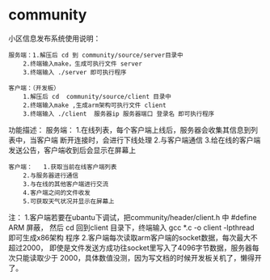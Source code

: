 # community

小区信息发布系统使用说明：
	
	服务端：1.解压后 cd 到 community/source/server目录中
		2.终端输入make，生成可执行文件 server
		3.终端输入 ./server 即可执行程序

	客户端：（开发板）
		1.解压后 cd  community/source/client 目录中
		2.终端输入make ,生成arm架构可执行文件 client 
		3.终端输入 ./client  服务器ip 服务器端口 登录名 即可执行程序
功能描述：
	服务端：  1.在线列表，每个客户端上线后，服务器会收集其信息到列表中，当客户端
		  断开连接时，会进行下线处理
		2.与客户端通信
		3.给在线的客户端发送公告，客户端收到后会显示在屏幕上

	客户端：   1.获取当前在线客户端列表
		2.与服务器进行通信
		3.与在线的其他客户端进行交流
		4.客户端之间的文件收发
		5.可获取天气状况并显示在屏幕上

注：
	1.客户端若要在ubantu下调试，把community/header/client.h 中 #define ARM 屏蔽，
	   然后 cd 回到client 目录下，终端输入 gcc *.c -o client -lpthread 即可生成x86架构
	   程序
	2.客户端每次读取arm客户端的socket数据，每次最大不超过2000，
	   即使是文件发送方成功往socket里写入了4096字节数据，服务器每次只能读取少于
	  2000，具体数值没测，因为写文档的时候开发板关机了，懒得开了。
